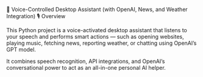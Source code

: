🧠 Voice-Controlled Desktop Assistant (with OpenAI, News, and Weather Integration)
🎙 Overview

This Python project is a voice-activated desktop assistant that listens to your speech and performs smart actions — such as opening websites, playing music, fetching news, reporting weather, or chatting using OpenAI’s GPT model.

It combines speech recognition, API integrations, and OpenAI’s conversational power to act as an all-in-one personal AI helper.
